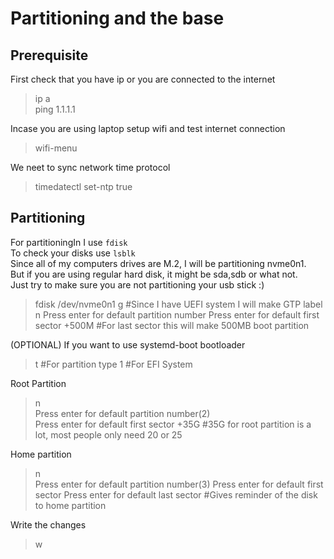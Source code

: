 # Partitioning and the base

## Prerequisite

First check that you have ip or you are connected to the internet

> ip a  
> ping 1.1.1.1

Incase you are using laptop setup wifi and test internet connection

> wifi-menu

We neet to sync network time protocol

> timedatectl set-ntp true

## Partitioning

For partitioningIn I use `fdisk`  
To check your disks use `lsblk`  
Since all of my computers drives are M.2, I will be partitioning nvme0n1.  
But if you are using regular hard disk, it might be sda,sdb or what not.  
Just try to make sure you are not partitioning your usb stick :)  

> fdisk /dev/nvme0n1
> g	#Since I have UEFI system I will make GTP label  
> n
> Press enter for default partition number
> Press enter for default first sector
> +500M	#For last sector this will make 500MB boot partition

(OPTIONAL) If you want to use systemd-boot bootloader
> t	#For partition type
> 1	#For EFI System

Root Partition
> n  
> Press enter for default partition number(2)  
> Press enter for default first sector
> +35G	#35G for root partition is a lot, most people only need 20 or 25

Home partition
> n  
> Press enter for default partition number(3)
> Press enter for default first sector
> Press enter for default last sector	#Gives reminder of the disk to home partition

Write the changes
> w


